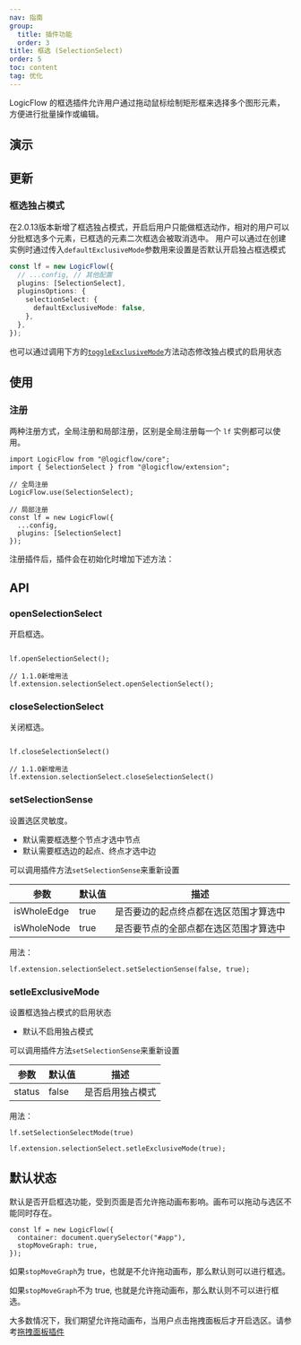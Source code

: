 ```yaml
---
nav: 指南
group:
  title: 插件功能
  order: 3
title: 框选 (SelectionSelect)
order: 5
toc: content
tag: 优化
---
```


<style>
table td:first-of-type {
  word-break: normal;
}
</style>

LogicFlow 的框选插件允许用户通过拖动鼠标绘制矩形框来选择多个图形元素，方便进行批量操作或编辑。


## 演示

<code id="react-portal" src="@/src/tutorial/extension/selection-select"></code>

## 更新

### 框选独占模式
在<Badge>2.0.13</Badge>版本新增了框选独占模式，开启后用户只能做框选动作，相对的用户可以分批框选多个元素，已框选的元素二次框选会被取消选中。
用户可以通过在创建实例时通过传入`defaultExclusiveMode`参数用来设置是否默认开启独占框选模式
``` ts
const lf = new LogicFlow({
  // ...config, // 其他配置
  plugins: [SelectionSelect],
  pluginsOptions: {
    selectionSelect: {
      defaultExclusiveMode: false,
    },
  },
});
```
也可以通过调用下方的[`toggleExclusiveMode`](#setleexclusivemode)方法动态修改独占模式的启用状态

## 使用

### 注册

两种注册方式，全局注册和局部注册，区别是全局注册每一个 `lf` 实例都可以使用。

```tsx | pure
import LogicFlow from "@logicflow/core";
import { SelectionSelect } from "@logicflow/extension";

// 全局注册
LogicFlow.use(SelectionSelect);

// 局部注册
const lf = new LogicFlow({
  ...config,
  plugins: [SelectionSelect]
});

```

注册插件后，插件会在初始化时增加下述方法：

## API

### openSelectionSelect

开启框选。

```tsx | pure

lf.openSelectionSelect();

// 1.1.0新增用法
lf.extension.selectionSelect.openSelectionSelect();

```

### closeSelectionSelect

关闭框选。

```tsx  | pure

lf.closeSelectionSelect()

// 1.1.0新增用法
lf.extension.selectionSelect.closeSelectionSelect()

```

### setSelectionSense

设置选区灵敏度。

- 默认需要框选整个节点才选中节点
- 默认需要框选边的起点、终点才选中边

可以调用插件方法`setSelectionSense`来重新设置

| 参数        | 默认值 | 描述                                   |
| ----------- | ------ | -------------------------------------- |
| isWholeEdge | true   | 是否要边的起点终点都在选区范围才算选中 |
| isWholeNode | true   | 是否要节点的全部点都在选区范围才算选中 |

用法：

```tsx | pure
lf.extension.selectionSelect.setSelectionSense(false, true);
```

### setleExclusiveMode

设置框选独占模式的启用状态

- 默认不启用独占模式

可以调用插件方法`setSelectionSense`来重新设置

| 参数   | 默认值 | 描述             |
| ------ | ------ | ---------------- |
| status | false  | 是否启用独占模式 |

用法：

```tsx | pure
lf.setSelectionSelectMode(true)

lf.extension.selectionSelect.setleExclusiveMode(true);
```

## 默认状态

默认是否开启框选功能，受到页面是否允许拖动画布影响。画布可以拖动与选区不能同时存在。

```tsx | pure
const lf = new LogicFlow({
  container: document.querySelector("#app"),
  stopMoveGraph: true,
});
```

如果`stopMoveGraph`为 true，也就是不允许拖动画布，那么默认则可以进行框选。

如果`stopMoveGraph`不为 true, 也就是允许拖动画布，那么默认则不可以进行框选。

大多数情况下，我们期望允许拖动画布，当用户点击拖拽面板后才开启选区。请参考[拖拽面板插件](dnd-panel.zh.md)